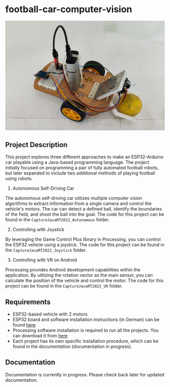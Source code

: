 # football-car-computer-vision


![Documentation Image](Dev/Documentation/image.jpg)

## Project Description

This project explores three different approaches to make an ESP32-Arduino car playable using a Java-based programming language. The project initially focused on programming a pair of fully automated football robots, but later expanded to include two additional methods of playing football using robots.

1. Autonomous Self-Driving Car

The autonomous self-driving car utilizes multiple computer vision algorithms to extract information from a single camera and control the vehicle's motors. The car can detect a defined ball, identify the boundaries of the field, and shoot the ball into the goal. The code for this project can be found in the `CaptureJavaRT2022_Autonomous` folder.

2. Controlling with Joystick

By leveraging the Game Control Plus library in Processing, you can control the ESP32 vehicle using a joystick. The code for this project can be found in the `CaptureJavaRT2022_Joystick` folder.

3. Controlling with VR on Android

Processing provides Android development capabilities within the application. By utilizing the rotation vector as the main sensor, you can calculate the position of the vehicle and control the motor. The code for this project can be found in the `CaptureJavaRT2022_VR` folder.

## Requirements

- ESP32-based vehicle with 2 motors
- ESP32 board and software installation instructions (in German) can be found [here](http://www.kramann.info/05_esp32AV/index.php)
- Processing software installation is required to run all the projects. You can download it from [here](https://processing.org/download)
- Each project has its own specific installation procedure, which can be found in the documentation (documentation in progress).

## Documentation

Documentation is currently in progress. Please check back later for updated documentation.



